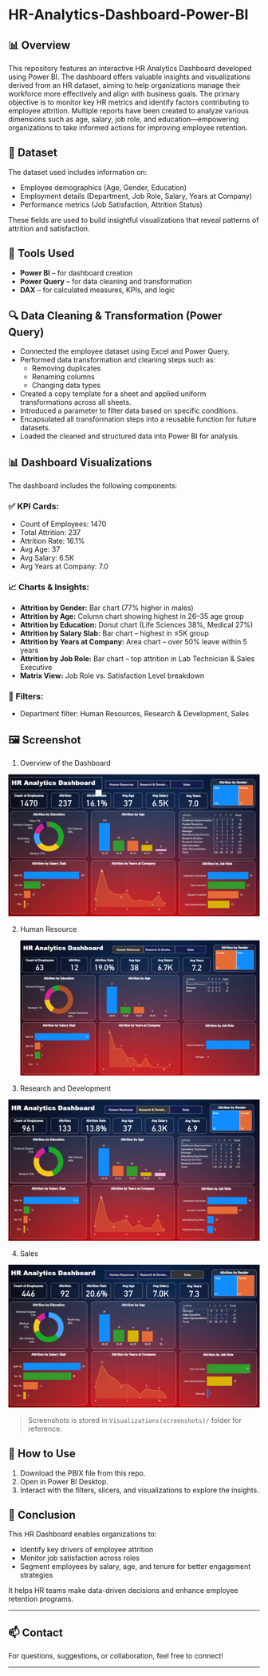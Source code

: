 # HR-Analytics-Dashboard-Power-BI
## 📊 Overview
This repository features an interactive HR Analytics Dashboard developed using Power BI. The dashboard offers valuable insights and visualizations derived from an HR dataset, aiming to help organizations manage their workforce more effectively and align with business goals. The primary objective is to monitor key HR metrics and identify factors contributing to employee attrition. Multiple reports have been created to analyze various dimensions such as age, salary, job role, and education—empowering organizations to take informed actions for improving employee retention.
## 📁 Dataset
The dataset used includes information on:
- Employee demographics (Age, Gender, Education)
- Employment details (Department, Job Role, Salary, Years at Company)
- Performance metrics (Job Satisfaction, Attrition Status)

These fields are used to build insightful visualizations that reveal patterns of attrition and satisfaction.
## 🧰 Tools Used
- **Power BI** – for dashboard creation
- **Power Query** – for data cleaning and transformation
- **DAX** – for calculated measures, KPIs, and logic
## 🔍 Data Cleaning & Transformation (Power Query)
 - Connected the employee dataset using Excel and Power Query. 
 - Performed data transformation and cleaning steps such as: 
    - Removing duplicates 
    - Renaming columns 
    - Changing data types 
 - Created a copy template for a sheet and applied uniform transformations across all sheets. 
 - Introduced a parameter to filter data based on specific conditions. 
 - Encapsulated all transformation steps into a reusable function for future datasets. 
 - Loaded the cleaned and structured data into Power BI for analysis.
## 📊 Dashboard Visualizations

The dashboard includes the following components:

### ✅ KPI Cards:
- Count of Employees: 1470  
- Total Attrition: 237  
- Attrition Rate: 16.1%  
- Avg Age: 37  
- Avg Salary: 6.5K  
- Avg Years at Company: 7.0  

### 📈 Charts & Insights:
- **Attrition by Gender:** Bar chart (77% higher in males)
- **Attrition by Age:** Column chart showing highest in 26–35 age group
- **Attrition by Education:** Donut chart (Life Sciences 38%, Medical 27%)
- **Attrition by Salary Slab:** Bar chart – highest in ≤5K group
- **Attrition by Years at Company:** Area chart – over 50% leave within 5 years
- **Attrition by Job Role:** Bar chart – top attrition in Lab Technician & Sales Executive
- **Matrix View:** Job Role vs. Satisfaction Level breakdown

### 🎯 Filters:
- Department filter: Human Resources, Research & Development, Sales
## 🖼️ Screenshot
1. Overview of the Dashboard
   
![Overview](https://github.com/akanshagupta211/HR-Analytics-Dashboard-Power-BI/blob/main/Visualizations(screenshots)/Overview%20of%20the%20Dashboard.png?raw=true)

2. Human Resource
   
   ![Overview](https://github.com/akanshagupta211/HR-Analytics-Dashboard-Power-BI/blob/main/Visualizations(screenshots)/Human%20Resources.png?raw=true)
   
3. Research and Development
   
![Overview](https://github.com/akanshagupta211/HR-Analytics-Dashboard-Power-BI/blob/main/Visualizations(screenshots)/Research%20and%20Development.png?raw=true)


4. Sales 

  ![Overview](https://github.com/akanshagupta211/HR-Analytics-Dashboard-Power-BI/blob/main/Visualizations(screenshots)/Sales.png?raw=true)
> Screenshots is stored in `Visualizations(screenshots)/` folder for reference.
## 🚀 How to Use
1. Download the PBIX file from this repo.
2. Open in Power BI Desktop.
3. Interact with the filters, slicers, and visualizations to explore the insights.
## 📌 Conclusion
This HR Dashboard enables organizations to:
- Identify key drivers of employee attrition
- Monitor job satisfaction across roles
- Segment employees by salary, age, and tenure for better engagement strategies

It helps HR teams make data-driven decisions and enhance employee retention programs.

---

## 📫 Contact
For questions, suggestions, or collaboration, feel free to connect!

---

